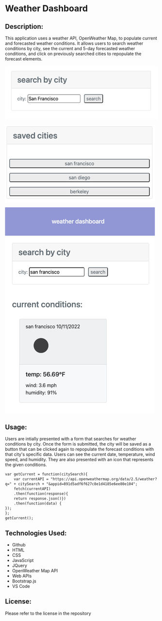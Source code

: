 # Weather Dashboard


## Description:
This application uses a weather API, OpenWeather Map, to populate current and forecasted weather conditions. It allows users to search weather conditions by city, see the current and 5-day forecasted weather conditions, and click on previously searched cities to repopulate the forecast elements.

![Screenshot of search box](./images/search-ss.png)

![Screenshot of saved cities](./images/saved-ss.png)

![Screenshot of current conditions](./images/current-ss.png)

## Usage:
Users are intially presented with a form that searches for weather conditions by city. Once the form is submitted, the city will be saved as a button that can be clicked again to repopulate the forecast conditions with that city's specific data. Users can see the current date, temperature, wind speed, and humidity. They are also presented with an icon that represents the given conditions. 

```
var getCurrent = function(citySearch){
    var currentAPI = "https://api.openweathermap.org/data/2.5/weather?q=" + citySearch + "&appid=891d5adf6f627c8e1d4185e6ee80e104";
    fetch(currentAPI)
    .then(function(response){ 
    return response.json()})
    .then(function(data) {
});
};
getCurrent();
```

## Technologies Used:
* Github
* HTML
* CSS
* JavaScript
* JQuery
* OpenWeather Map API
* Web APIs
* Bootstrap.js
* VS Code

## License:
Please refer to the license in the repository


<!-- 
GIVEN a weather dashboard with form inputs : form to search city by name
WHEN I search for a city
THEN I am presented with current and future conditions for that city and that city is added to the search history

curent conditions : uses var weatherAPI to get the current weather conditions for that city : trim function, if there is a space replace it with a "+"
future conditions : uses var forecastAPI to get the 5 day weather conditions (probably 1200) : takes the long and lat values from the weatherAPI and concatonates them in the forecastAPI 
    weatherAPI : coord.lon, coord.lat
search history: button appended with city name as text value: clicking uses local storage to populate containers with weather details again

WHEN I view current weather conditions for that city
WHEN I view future weather conditions for that city
THEN I am presented with the city name, the date, an icon representation of weather conditions, the temperature, the humidity, and the wind speed
    Name
    Date
    Emoji representation: what are all of the possible values? ("main") and emojis for each (weather.icon)
https://openweathermap.org/img/wn/{weather.icon}@2x.png
    Temperature
    Humidity
    Wind speed


WHEN I click on a city in the search history
THEN I am again presented with current and future conditions for that city ; retrieve from local storage
 -->
